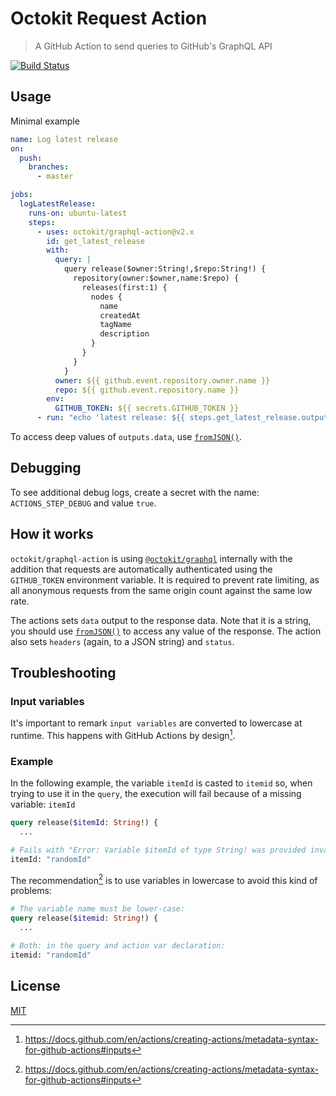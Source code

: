 # Octokit Request Action

> A GitHub Action to send queries to GitHub's GraphQL API

[![Build Status](https://github.com/octokit/graphql-action/workflows/Test/badge.svg)](https://github.com/octokit/graphql-action/actions)

## Usage

Minimal example

```yml
name: Log latest release
on:
  push:
    branches:
      - master

jobs:
  logLatestRelease:
    runs-on: ubuntu-latest
    steps:
      - uses: octokit/graphql-action@v2.x
        id: get_latest_release
        with:
          query: |
            query release($owner:String!,$repo:String!) {
              repository(owner:$owner,name:$repo) {
                releases(first:1) {
                  nodes {
                    name
                    createdAt
                    tagName
                    description
                  }
                }
              }
            }
          owner: ${{ github.event.repository.owner.name }}
          repo: ${{ github.event.repository.name }}
        env:
          GITHUB_TOKEN: ${{ secrets.GITHUB_TOKEN }}
      - run: "echo 'latest release: ${{ steps.get_latest_release.outputs.data }}'"
```

To access deep values of `outputs.data`, use [`fromJSON()`](https://docs.github.com/en/actions/learn-github-actions/expressions#fromjson).

## Debugging

To see additional debug logs, create a secret with the name: `ACTIONS_STEP_DEBUG` and value `true`.

## How it works

`octokit/graphql-action` is using [`@octokit/graphql`](https://github.com/octokit/graphql.js/) internally with the addition
that requests are automatically authenticated using the `GITHUB_TOKEN` environment variable. It is required to prevent rate limiting, as all anonymous requests from the same origin count against the same low rate.

The actions sets `data` output to the response data. Note that it is a string, you should use [`fromJSON()`](https://docs.github.com/en/actions/learn-github-actions/expressions#fromjson) to access any value of the response. The action also sets `headers` (again, to a JSON string) and `status`.

## Troubleshooting

### Input variables

It's important to remark `input variables` are converted to lowercase at runtime. This happens with GitHub Actions by design[^1].

### Example

In the following example, the variable `itemId` is casted to `itemid` so, when trying to use it in the `query`, the execution will fail because of a missing variable: `itemId`

```graphql
query release($itemId: String!) {
  ...

# Fails with "Error: Variable $itemId of type String! was provided invalid value"
itemId: "randomId"
```

The recommendation[^1] is to use variables in lowercase to avoid this kind of problems:

```graphql
# The variable name must be lower-case:
query release($itemid: String!) {
  ...

# Both: in the query and action var declaration:
itemid: "randomId"
```

[^1]: https://docs.github.com/en/actions/creating-actions/metadata-syntax-for-github-actions#inputs

## License

[MIT](LICENSE)
